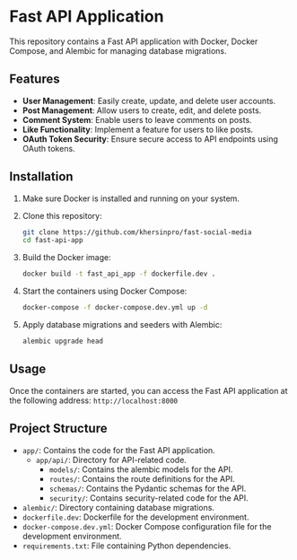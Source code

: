 # Fast API Application

This repository contains a Fast API application with Docker, Docker Compose, and Alembic for managing database migrations.

## Features

- **User Management**: Easily create, update, and delete user accounts.
- **Post Management**: Allow users to create, edit, and delete posts.
- **Comment System**: Enable users to leave comments on posts.
- **Like Functionality**: Implement a feature for users to like posts.
- **OAuth Token Security**: Ensure secure access to API endpoints using OAuth tokens.

## Installation

1. Make sure Docker is installed and running on your system.

2. Clone this repository:
    ```bash
    git clone https://github.com/khersinpro/fast-social-media
    cd fast-api-app
    ```

3. Build the Docker image:
    ```bash
    docker build -t fast_api_app -f dockerfile.dev .
    ```

4. Start the containers using Docker Compose:
    ```bash
    docker-compose -f docker-compose.dev.yml up -d
    ```

5. Apply database migrations and seeders with Alembic:
    ```bash
    alembic upgrade head
    ```

## Usage
Once the containers are started, you can access the Fast API application at the following address: `http://localhost:8000`

## Project Structure
- `app/`: Contains the code for the Fast API application.
  - `app/api/`: Directory for API-related code.
    - `models/`: Contains the alembic models for the API.
    - `routes/`: Contains the route definitions for the API.
    - `schemas/`: Contains the Pydantic schemas for the API.
    - `security/`: Contains security-related code for the API.
- `alembic/`: Directory containing database migrations.
- `dockerfile.dev`: Dockerfile for the development environment.
- `docker-compose.dev.yml`: Docker Compose configuration file for the development environment.
- `requirements.txt`: File containing Python dependencies.







